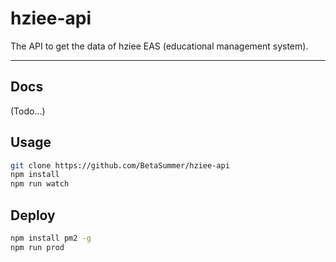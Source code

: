 # hziee-api

The API to get the data of hziee EAS (educational management system).

------

## Docs

(Todo...)

## Usage

``` bash
git clone https://github.com/BetaSummer/hziee-api
npm install
npm run watch
```

## Deploy

``` bash
npm install pm2 -g
npm run prod
```

